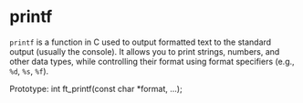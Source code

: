 # printf
`printf` is a function in C used to output formatted text to the standard output (usually the console). It allows you to print strings, numbers, and other data types, while controlling their format using format specifiers (e.g., `%d`, `%s`, `%f`).

Prototype: int	ft_printf(const char *format, ...);
